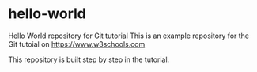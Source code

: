 # hello-world
Hello World repository for Git tutorial
This is an example repository for the Git tutoial on https://www.w3schools.com
 
This repository is built step by step in the tutorial. 